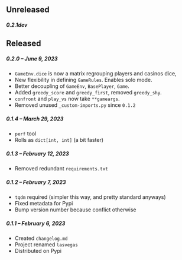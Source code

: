 ## Unreleased

##### 0.2.1dev

## Released

##### 0.2.0 – June 9, 2023

- `GameEnv.dice` is now a matrix regrouping players and casinos dice,
- New flexibility in defining `GameRules`. Enables solo mode.
- Better decoupling of `GameEnv`, `BasePlayer`, `Game`.
- Added `greedy_score` and `greedy_first`, removed `greedy_shy`.
- `confront` and `play_vs` now take `**gameargs`.
- Removed unused `_custom-imports.py` since `0.1.2`

##### 0.1.4 – March 29, 2023

- `perf` tool
- Rolls as `dict[int, int]` (a bit faster)

##### 0.1.3 – February 12, 2023

- Removed redundant `requirements.txt`

##### 0.1.2 – February 7, 2023

- `tqdm` required (simpler this way, and pretty standard anyways)
- Fixed metadata for Pypi
- Bump version number because conflict otherwise

##### 0.1.1 – February 6, 2023

- Created `changelog.md`
- Project renamed `lasvegas`
- Distributed on Pypi
